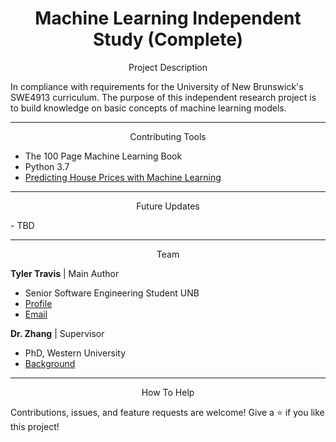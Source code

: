 <h1 align="center">Machine Learning Independent Study <b>(Complete)</b></h1>

<p align="center">Project Description</p>
In compliance with requirements for the University of New Brunswick's SWE4913 curriculum. The purpose of this independent research project is to build knowledge on basic concepts of machine learning models. 

***

<p align="center">Contributing Tools</p>

- The 100 Page Machine Learning Book
- Python 3.7
- [Predicting House Prices with Machine Learning](https://towardsdatascience.com/predicting-house-prices-with-machine-learning-62d5bcd0d68f)

***

<p align="center">Future Updates</p>
- TBD 

***

<p align="center">Team</p>

**Tyler Travis** | Main Author
- Senior Software Engineering Student UNB
- [Profile](https://github.com/tylertraviss)
- [Email](mailto:ttravis@unb.ca?subject=Greetings% "Hello Tyler,")

**Dr. Zhang** | Supervisor
- PhD, Western University
- [Background](https://www.cs.unb.ca/people/hzhang)

***

<p align="center">How To Help</p>
Contributions, issues, and feature requests are welcome!
Give a ⭐️ if you like this project!
